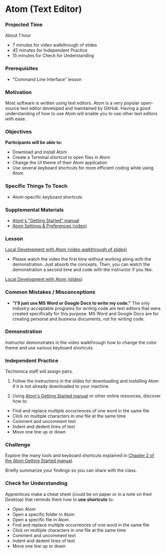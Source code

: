 # Atom (Text Editor)

### Projected Time
About 1 hour
- 7 minutes for video walkthrough of slides
- 45 minutes for Independent Practice
- 15 minutes for Check for Understanding

### Prerequisites
- "Command Line Interface" lesson


### Motivation

Most software is written using text editors. Atom is a very popular open-source text editor developed and maintained by GitHub. Having a good understanding of how to use Atom will enable you to use other text editors with ease.

### Objectives
**Participants will be able to:**
- Download and install Atom
- Create a Terminal shortcut to open files in Atom
- Change the UI theme of their Atom application
- Use several keyboard shortcuts for more efficient coding while using Atom

### Specific Things To Teach
- Atom-specific keyboard shortcuts

### Supplemental Materials

- [Atom's "Getting Started" manual](http://flight-manual.atom.io/getting-started/sections/atom-basics/)
- [Atom Settings & Preferences (video)](https://www.youtube.com/watch?v=zYvMFtO71fk)

### Lesson

[Local Development with Atom (video walkthrough of slides)](https://drive.google.com/open?id=1jC28sx3FkocnT-81pE-6sDfGvzIg5HLW)
- Please watch the video the first time without working along with the demonstration. Just absorb the concepts. Then, you can watch the demonstration a second time and code with the instructor if you like.

[Local Development with Atom (slides)](https://docs.google.com/presentation/d/1QAMxrS1ZOvtSn7MuYxTmeanrMQi_O8Z5UVq-4LzLqso/edit?usp=sharing)


### Common Mistakes / Misconceptions

- **"I'll just use MS Word or Google Docs to write my code."** The only industry-acceptable programs for writing code are text editors that were created specifically for this purpose. MS Word and Google Docs are for creating personal and business documents, not for writing code.


### Demonstration

Instructor demonstrates in the video walkthrough how to change the color theme and use various keyboard shortcuts.


### Independent Practice

Techtonica staff will assign pairs.

1. Follow the instructions in the slides for downloading and installing Atom if it is not already downloaded to your machine.

2. Using [Atom's Getting Started manual](http://flight-manual.atom.io/using-atom/) or other online resources, discover how to:
- Find and replace multiple occurrences of one word in the same file
- Click on multiple characters in one file at the same time
- Comment and uncomment text
- Indent and dedent lines of text
- Move one line up or down


### Challenge

Explore the many tools and keyboard shortcuts explained in [Chapter 2 of the Atom Getting Started manual](http://flight-manual.atom.io/using-atom/).

Briefly summarize your findings so you can share with the class.


### Check for Understanding

Apprentices make a cheat sheet (could be on paper or in a note on their Desktop) that reminds them how to **use shortcuts** to:

- Open Atom
- Open a specific folder in Atom
- Open a specific file in Atom
- Find and replace multiple occurrences of one word in the same file
- Click on multiple characters in one file at the same time
- Comment and uncomment text
- Indent and dedent lines of text
- Move one line up or down
